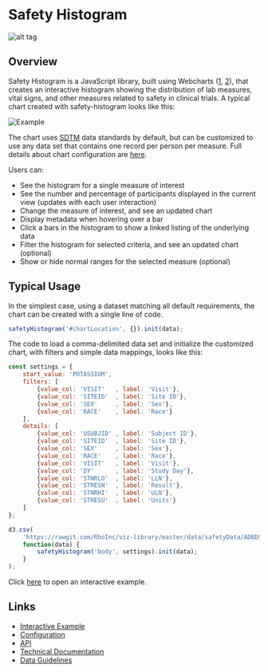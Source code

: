 # Safety Histogram
![alt tag](https://user-images.githubusercontent.com/31038805/33951165-3e6299dc-dffc-11e7-82c6-0ffd133f42ac.gif)

## Overview
Safety Histogram is a JavaScript library, built using Webcharts ([1](https://github.com/RhoInc/Webcharts), [2](https://github.com/RhoInc/webcharts-wrapper-boilerplate)), that creates an interactive histogram showing the distribution of lab measures, vital signs, and other measures related to safety in clinical trials. A typical chart created with safety-histogram looks like this: 

![Example](https://user-images.githubusercontent.com/31038805/33951675-9edaeb42-dffd-11e7-8bed-71988d7092a2.gif)

The chart uses [SDTM](http://www.cdisc.org/sdtm) data standards by default, but can be customized to use any data set that contains one record per person per measure. Full details about chart configuration are [here](Configuration).

Users can:
* See the histogram for a single measure of interest
* See the number and percentage of participants displayed in the current view (updates with each user interaction)
* Change the measure of interest, and see an updated chart
* Display metadata when hovering over a bar
* Click a bars in the histogram to show a linked listing of the underlying data
* Filter the histogram for selected criteria, and see an updated chart (optional)
* Show or hide normal ranges for the selected measure (optional)

## Typical Usage
In the simplest case, using a dataset matching all default requirements, the chart can be created with a single line of code.

```javascript
safetyHistogram('#chartLocation', {}).init(data);
```

The code to load a comma-delimited data set and initialize the customized chart, with filters and simple data mappings, looks like this: 

```javascript
const settings = {
    start_value: 'POTASSIUM',
    filters: [
        {value_col: 'VISIT'   , label: 'Visit'},
        {value_col: 'SITEID'  , label: 'Site ID'},
        {value_col: 'SEX'     , label: 'Sex'},
        {value_col: 'RACE'    , label: 'Race'}
    ],
    details: [
        {value_col: 'USUBJID' , label: 'Subject ID'},
        {value_col: 'SITEID'  , label: 'Site ID'},
        {value_col: 'SEX'     , label: 'Sex'},
        {value_col: 'RACE'    , label: 'Race'},
        {value_col: 'VISIT'   , label: 'Visit'},
        {value_col: 'DY'      , label: 'Study Day'},
        {value_col: 'STNRLO'  , label: 'LLN'},
        {value_col: 'STRESN'  , label: 'Result'},
        {value_col: 'STNRHI'  , label: 'ULN'},
        {value_col: 'STRESU'  , label: 'Units'}
    ]
};

d3.csv(
    'https://rawgit.com/RhoInc/viz-library/master/data/safetyData/ADBDS.csv',
    function(data) {
        safetyHistogram('body', settings).init(data);
    }
);
```

Click [here](https://rhoinc.github.io/safety-histogram/test-page/) to open an interactive example.

## Links 
- [Interactive Example](https://rhoinc.github.io/safety-histogram/test-page/)
- [Configuration](https://github.com/RhoInc/safety-histogram/wiki/Configuration)
- [API](https://github.com/RhoInc/safety-histogram/wiki/API)
- [Technical Documentation](https://github.com/RhoInc/safety-histogram/wiki/Technical-Documentation)
- [Data Guidelines](https://github.com/RhoInc/safety-histogram/wiki/Data-Guidelines)
